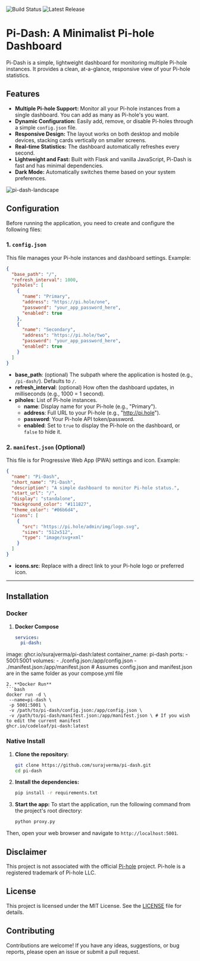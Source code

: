 ![Build Status](https://github.com/surajverma/pi-dash/actions/workflows/main.yml/badge.svg?branch=main)
![Latest Release](https://img.shields.io/github/v/release/surajverma/pi-dash?include_prereleases)

# Pi-Dash: A Minimalist Pi-hole Dashboard

Pi-Dash is a simple, lightweight dashboard for monitoring multiple Pi-hole instances. It provides a clean, at-a-glance, responsive view of your Pi-hole statistics.

## Features

- **Multiple Pi-hole Support:** Monitor all your Pi-hole instances from a single dashboard. You can add as many as Pi-hole's you want.
- **Dynamic Configuration:** Easily add, remove, or disable Pi-holes through a simple `config.json` file.
- **Responsive Design:** The layout works on both desktop and mobile devices, stacking cards vertically on smaller screens.
- **Real-time Statistics:** The dashboard automatically refreshes every second.
- **Lightweight and Fast:** Built with Flask and vanilla JavaScript, Pi-Dash is fast and has minimal dependencies.
- **Dark Mode:** Automatically switches theme based on your system preferences.

![pi-dash-landscape](https://github.com/user-attachments/assets/a0e1fbef-279a-40df-9424-0cad50c31b50)

## Configuration

Before running the application, you need to create and configure the following files:

### 1. `config.json`

This file manages your Pi-hole instances and dashboard settings. Example:

```json
{
  "base_path": "/",
  "refresh_interval": 1000,
  "piholes": [
    {
      "name": "Primary",
      "address": "https://pi.hole/one",
      "password": "your_app_password_here",
      "enabled": true
    },
    {
      "name": "Secondary",
      "address": "https://pi.hole/two",
      "password": "your_app_password_here",
      "enabled": true
    }
  ]
}
```

- **base_path**: (optional) The subpath where the application is hosted (e.g., `/pi-dash/`). Defaults to `/`.
- **refresh_interval**: (optional) How often the dashboard updates, in milliseconds (e.g., 1000 = 1 second).
- **piholes**: List of Pi-hole instances.
  - **name**: Display name for your Pi-hole (e.g., "Primary").
  - **address**: Full URL to your Pi-hole (e.g., "http://pi.hole").
  - **password**: Your Pi-hole API token/password.
  - **enabled**: Set to `true` to display the Pi-hole on the dashboard, or `false` to hide it.

### 2. `manifest.json` (Optional)

This file is for Progressive Web App (PWA) settings and icon. Example:

```json
{
  "name": "Pi-Dash",
  "short_name": "Pi-Dash",
  "description": "A simple dashboard to monitor Pi-hole status.",
  "start_url": "/",
  "display": "standalone",
  "background_color": "#111827",
  "theme_color": "#06b6d4",
  "icons": [
    {
      "src": "https://pi.hole/admin/img/logo.svg",
      "sizes": "512x512",
      "type": "image/svg+xml"
    }
  ]
}
```

- **icons.src**: Replace with a direct link to your Pi-hole logo or preferred icon.

---

## Installation

### Docker

1. **Docker Compose**
   ```yaml
   services:
     pi-dash:
  image: ghcr.io/surajverma/pi-dash:latest
       container_name: pi-dash
       ports:
         - 5001:5001
       volumes:
         - ./config.json:/app/config.json
         - ./manifest.json:/app/manifest.json
         # Assumes config.json and manifest.json are in the same folder as your compose.yml file
   ```
2. **Docker Run**
   ```bash
   docker run -d \
    --name=pi-dash \
    -p 5001:5001 \
    -v /path/to/pi-dash/config.json:/app/config.json \
    -v /path/to/pi-dash/manifest.json:/app/manifest.json \ # If you wish to edit the current manifest
  ghcr.io/codeloaf/pi-dash:latest
   ```

### Native Install

1.  **Clone the repository:**

    ```bash
    git clone https://github.com/surajverma/pi-dash.git
    cd pi-dash
    ```

2.  **Install the dependencies:**

    ```bash
    pip install -r requirements.txt
    ```

3.  **Start the app:**
    To start the application, run the following command from the project's root directory:
    ```bash
    python proxy.py
    ```

Then, open your web browser and navigate to `http://localhost:5001`.

## Disclaimer

This project is not associated with the official [Pi-hole](https://pi-hole.net/) project. Pi-hole is a registered trademark of Pi-hole LLC.

## License

This project is licensed under the MIT License. See the [LICENSE](LICENSE) file for details.

## Contributing

Contributions are welcome! If you have any ideas, suggestions, or bug reports, please open an issue or submit a pull request.
